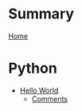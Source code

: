 # Summary

[Home](./README.md)

# Python

- [Hello World](./chapter_1.md)
   - [Comments](./chapter_1_1.md)
